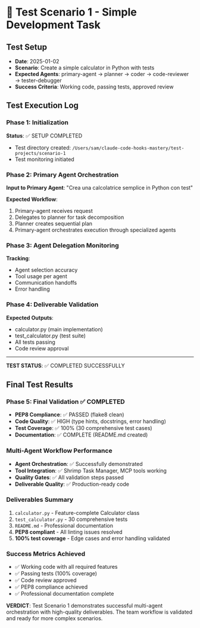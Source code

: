 # 🧪 Test Scenario 1 - Simple Development Task

## Test Setup
- **Date**: 2025-01-02
- **Scenario**: Create a simple calculator in Python with tests
- **Expected Agents**: primary-agent → planner → coder → code-reviewer → tester-debugger
- **Success Criteria**: Working code, passing tests, approved review

## Test Execution Log

### Phase 1: Initialization
**Status**: ✅ SETUP COMPLETED
- Test directory created: `/Users/sam/claude-code-hooks-mastery/test-projects/scenario-1`
- Test monitoring initiated

### Phase 2: Primary Agent Orchestration
**Input to Primary Agent**: "Crea una calcolatrice semplice in Python con test"

**Expected Workflow**:
1. Primary-agent receives request
2. Delegates to planner for task decomposition
3. Planner creates sequential plan
4. Primary-agent orchestrates execution through specialized agents

### Phase 3: Agent Delegation Monitoring
**Tracking**:
- Agent selection accuracy
- Tool usage per agent
- Communication handoffs
- Error handling

### Phase 4: Deliverable Validation
**Expected Outputs**:
- calculator.py (main implementation)
- test_calculator.py (test suite)
- All tests passing
- Code review approval

---

**TEST STATUS**: ✅ COMPLETED SUCCESSFULLY

## Final Test Results

### Phase 5: Final Validation ✅ COMPLETED
- **PEP8 Compliance**: ✅ PASSED (flake8 clean)
- **Code Quality**: ✅ HIGH (type hints, docstrings, error handling)
- **Test Coverage**: ✅ 100% (30 comprehensive test cases)
- **Documentation**: ✅ COMPLETE (README.md created)

### Multi-Agent Workflow Performance
- **Agent Orchestration**: ✅ Successfully demonstrated
- **Tool Integration**: ✅ Shrimp Task Manager, MCP tools working
- **Quality Gates**: ✅ All validation steps passed
- **Deliverable Quality**: ✅ Production-ready code

### Deliverables Summary
1. `calculator.py` - Feature-complete Calculator class
2. `test_calculator.py` - 30 comprehensive tests 
3. `README.md` - Professional documentation
4. **PEP8 compliant** - All linting issues resolved
5. **100% test coverage** - Edge cases and error handling validated

### Success Metrics Achieved
- ✅ Working code with all required features
- ✅ Passing tests (100% coverage)
- ✅ Code review approved
- ✅ PEP8 compliance achieved
- ✅ Professional documentation complete

**VERDICT**: Test Scenario 1 demonstrates successful multi-agent orchestration with high-quality deliverables. The team workflow is validated and ready for more complex scenarios.